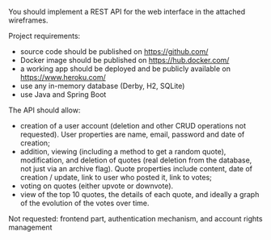 You should implement a REST API for the web interface in the attached wireframes.

Project requirements:

* source code should be published on https://github.com/
* Docker image should be published on https://hub.docker.com/
* a working app should be deployed and be publicly available on https://www.heroku.com/
* use any in-memory database (Derby, H2, SQLite)
* use Java and Spring Boot

The API should allow:

* creation of a user account (deletion and other CRUD operations not requested). User properties are name, email, password and date of creation;
* addition, viewing (including a method to get a random quote), modification, and deletion of quotes (real deletion from the database, not just via an archive flag). Quote properties include content, date of creation / update, link to user who posted it, link to votes;
* voting on quotes (either upvote or downvote).
* view of the top 10 quotes, the details of each quote, and ideally a graph of the evolution of the votes over time.

Not requested: frontend part, authentication mechanism, and account rights management